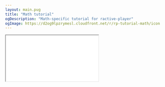 ```yaml
---
layout: main.pug
title: "Math tutorial"
ogDescription: "Math-specific tutorial for ractive-player"
ogImage: https://d2og9lpzrymesl.cloudfront.net/r/rp-tutorial-math/icon.png
---
```


<div class="video-container" style="width: 100%">
  <div class="aspect-ratio" style="padding-bottom: 62.5%">
    <iframe src="/r/rp-tutorial-math/" allowfullscreen></iframe>
  </div>
</div>
